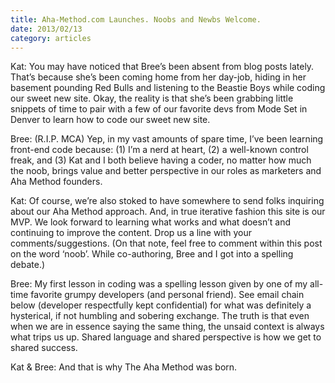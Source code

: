 ```yaml
---
title: Aha-Method.com Launches. Noobs and Newbs Welcome.
date: 2013/02/13
category: articles
---
```


Kat: You may have noticed that Bree’s been absent from blog posts
lately. That’s because she’s been coming home from her day-job, hiding
in her basement pounding Red Bulls and listening to the Beastie Boys
while coding our sweet new site. Okay, the reality is that she’s been
  grabbing little snippets of time to pair with a few of our favorite
  devs from Mode Set in Denver to learn how to code our sweet new site.  

  Bree: (R.I.P. MCA) Yep, in my vast amounts of spare time, I’ve been
  learning front-end code because: (1) I’m a nerd at heart, (2) a
  well-known control freak, and  (3) Kat and I both believe having a
  coder, no matter how much the noob, brings value and better
  perspective in our roles as marketers and Aha Method founders.  

  Kat: Of course, we’re also stoked to have somewhere to send folks
  inquiring about our Aha Method approach. And, in true iterative
  fashion this site is our MVP. We look forward to learning what works
  and what doesn’t and continuing to improve the content. Drop us a line
  with your comments/suggestions. (On that note, feel free to comment
  within this post on the word ‘noob’. While co-authoring, Bree and I
  got into a spelling debate.)

  Bree: My first lesson in coding was a spelling lesson given by one of
  my all-time favorite grumpy developers (and personal friend).  See
  email chain below (developer respectfully kept confidential) for what
  was definitely a hysterical, if not humbling and sobering exchange.
  The truth is that even when we are in essence saying the same thing,
  the unsaid context is always what trips us up. Shared language and
  shared perspective is how we get to shared success.

  Kat & Bree: And that is why The Aha Method was born. 
